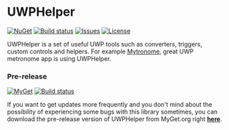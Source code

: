 # UWPHelper
[![NuGet](https://img.shields.io/nuget/v/UWPHelper.svg)](https://www.nuget.org/packages/UWPHelper/)
[![Build status](https://ci.appveyor.com/api/projects/status/idk6s1k2atafjqly/branch/master?svg=true)](https://ci.appveyor.com/project/bramborman/uwphelper/branch/master)
[![Issues](https://img.shields.io/github/issues/bramborman/UWPHelper.svg)](https://github.com/bramborman/UWPHelper/issues)
[![License](https://img.shields.io/badge/license-MIT-blue.svg)](https://github.com/bramborman/UWPHelper/blob/master/LICENSE.md)

UWPHelper is a set of useful UWP tools such as converters, triggers, custom controls and helpers. For example [Mytronome][1], great UWP metronome app is using UWPHelper.

[1]: https://www.microsoft.com/store/apps/9nblggh4r69s

### Pre-release
[![MyGet](https://img.shields.io/myget/bramborman/vpre/UWPHelper.svg?label=myget)][MyGet]
[![Build status](https://ci.appveyor.com/api/projects/status/idk6s1k2atafjqly/branch/dev?svg=true)](https://ci.appveyor.com/project/bramborman/uwphelper/branch/dev)

If you want to get updates more frequently and you don't mind about the possibility of experiencing some bugs with this library sometimes, you can download the pre-release version of UWPHelper from MyGet.org right [**here**][MyGet].

[MyGet]: https://www.myget.org/feed/bramborman/package/nuget/UWPHelper
